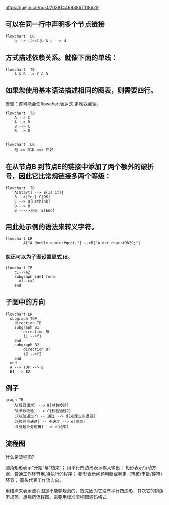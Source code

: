 https://juejin.cn/post/7038144693867118629

## 可以在同一行中声明多个节点链接
```mermaid
flowchart  LR  
	a --> |test|b & c --> d
```

## 方式描述依赖关系。就像下面的单线：
```mermaid
flowchart  TB
	A & B --> C & D   
```
## 如果您使用基本语法描述相同的图表，则需要四行。

警告：这可能会使flowchart表达式 更难以阅读。
```mermaid
flowchart  TB  
	A --> C 
	A --> D 
	B --> C 
	B --> D
```

## 
```mermaid
flowchart  LR  
	哈 == 文本 ==> 你好
```

## 在从节点B 到节点E的链接中添加了两个额外的破折号，因此它比常规链接多两个等级：
```mermaid
flowchart  TD
    A[Start] --> B{Is it?}
    B -->|Yes| C[OK]
    C --> D[Rethink]
    D --> B
    B ---->|No| E[End]
```

## 用此处示例的语法来转义字符。
```mermaid
flowchart LR
        A["A double quote:#quot;"] -->B["A dec char:#9829;"]       
```


### 您还可以为子图设置显式 id。
```mermaid
flowchart TB
    c1-->a2
    subgraph ide1 [one]
      a1-->a2
    end
```

## 子图中的方向
```mermaid
flowchart LR
  subgraph TOP
    direction TB
    subgraph B1
        direction RL
        i1 -->f1
    end
    subgraph B2
        direction BT
        i2 -->f2
    end
  end
  A --> TOP --> B
  B1 --> B2
```

## 例子
```mermaid
graph TB
    A(接口请求) --> B[参数校验]
    B[参数校验] --> C{校验通过?}
    C{校验通过?} -- 通过 --> d[处理业务逻辑]
    C{校验不通过} -- 不通过 --> e[结束]
    d[处理业务逻辑] --> e(结束)
```

## 流程图
什么是流程图?

圆角矩形表示“开始”与“结束”；
用平行四边形表示输入输出；
矩形表示行动方案、普通工作环节用,待执行的程序；
菱形表示问题判断或判定（审核/审批/评审）环节；
箭头代表工作流方向。

用结点来表示流程图是不能够规范的，首先因为它没有平行四边形，其次它的排版不规范。想规范流程图，需要用标准流程图源码格式